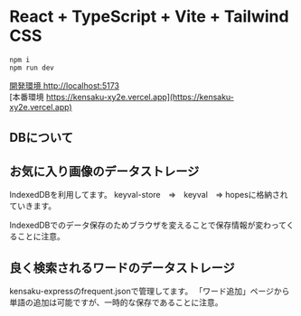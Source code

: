 # React + TypeScript + Vite + Tailwind CSS

```
npm i
npm run dev
```
[開発環境 http://localhost:5173](http://localhost:5173)<br>
[本番環境 https://kensaku-xy2e.vercel.app](https://kensaku-xy2e.vercel.app)

## DBについて

## お気に入り画像のデータストレージ
IndexedDBを利用してます。
keyval-store　⇒　keyval　⇒ hopesに格納されていきます。

IndexedDBでのデータ保存のためブラウザを変えることで保存情報が変わってくることに注意。

## 良く検索されるワードのデータストレージ
kensaku-expressのfrequent.jsonで管理してます。
「ワード追加」ページから単語の追加は可能ですが、一時的な保存であることに注意。
